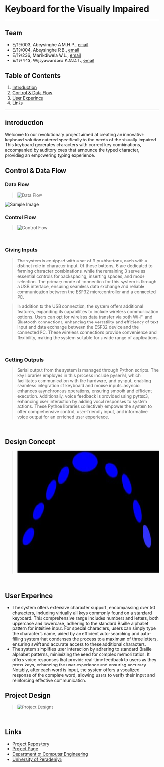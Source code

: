 # Keyboard for the Visually Impaired

---

<!--
This is a sample image, to show how to add images to your page. To learn more options, please refer [this](https://projects.ce.pdn.ac.lk/docs/faq/how-to-add-an-image/)

![Sample Image](./images/sample.png)
 -->

## Team

- E/19/003, Abeysinghe A.M.H.P., [email](e19003@eng.pdn.ac.lk)
- E/19/004, Abeysinghe R.B., [email](e19004@eng.pdn.ac.lk)
- E/19/236, Manikdiwela W.L., [email](e19236@eng.pdn.ac.lk)
- E/19/443, Wijayawardana K.G.D.T., [email](e19443@eng.pdn.ac.lk)

## Table of Contents

1. [Introduction](#introduction)
2. [Control & Data Flow](#control-&-data-flow)
3. [User Experince](#user-experince)
4. [Links](#links)

---

## Introduction

Welcome to our revolutionary project aimed at creating an innovative keyboard solution catered specifically to the needs of the visually impaired. This keyboard generates characters with correct key combinations, accompanied by auditory cues that announce the typed character, providing an empowering typing experience.

## Control & Data Flow

### Data Flow

> <img src="./docs/images/dataflow.jpg" alt="Data Flow" width="600" height="400">
![Sample Image](./images/sample.png)

  
### Control Flow

> <img src="./docs/images/controlflow.jpg" alt="Control Flow" width="600" height="400">

  <br>

### Giving Inputs

> The system is equipped with a set of 9 pushbuttons, each with a distinct role in character input. Of these buttons, 6 are dedicated to forming character combinations, while the remaining 3 serve as essential controls for backspacing, inserting spaces, and mode selection. The primary mode of connection for this system is through a USB interface, ensuring seamless data exchange and reliable communication between the ESP32 microcontroller and a connected PC.

> In addition to the USB connection, the system offers additional features, expanding its capabilities to include wireless communication options. Users can opt for wireless data transfer via both Wi-Fi and Bluetooth connections, enhancing the versatility and efficiency of text input and data exchange between the ESP32 device and the connected PC. These wireless connections provide convenience and flexibility, making the system suitable for a wide range of applications.

 <br>

### Getting Outputs

> Serial output from the system is managed through Python scripts. The key libraries employed in this process include pyserial, which facilitates communication with the hardware, and pynput, enabling seamless integration of keyboard and mouse inputs. asyncio enhances asynchronous operations, ensuring smooth and efficient execution. Additionally, voice feedback is provided using pyttsx3, enhancing user interaction by adding vocal responses to system actions. These Python libraries collectively empower the system to offer comprehensive control, user-friendly input, and informative voice output for an enriched user experience.

<br>

## Design Concept
> <img src="./docs/images/designconcept.jpg" alt="Design Concept" width="600" height="400">

  <br>
 
## User Experince

- The system offers extensive character support, encompassing over 50 characters, including virtually all keys commonly found on a standard keyboard. This comprehensive range includes numbers and letters, both uppercase and lowercase, adhering to the standard Braille alphabet pattern for intuitive input. For special characters, users can simply type the character's name, aided by an efficient auto-searching and auto-filling system that condenses the process to a maximum of three letters, ensuring swift and accurate access to these additional characters.
- The system simplifies user interaction by adhering to standard Braille alphabet patterns, minimizing the need for complex memorization. It offers voice responses that provide real-time feedback to users as they press keys, enhancing the user experience and ensuring accuracy. Notably, after each word is input, the system offers a vocalized response of the complete word, allowing users to verify their input and reinforcing effective communication.

## Project Design
> <img src="./docs/images/projectdesign.jpg" alt="Project Designt" width="600" height="400">

  <br>

## Links

- [Project Repository](https://github.com/cepdnaclk/e19-co227-Keyboard-for-Visually-Impaired)
- [Project Page](https://cepdnaclk.github.io/e19-co227-Keyboard-for-Visually-Impaired)
- [Department of Computer Engineering](http://www.ce.pdn.ac.lk/)
- [University of Peradeniya](https://eng.pdn.ac.lk/)

[//]: # "Please refer this to learn more about Markdown syntax"
[//]: # "https://github.com/adam-p/markdown-here/wiki/Markdown-Cheatsheet"
